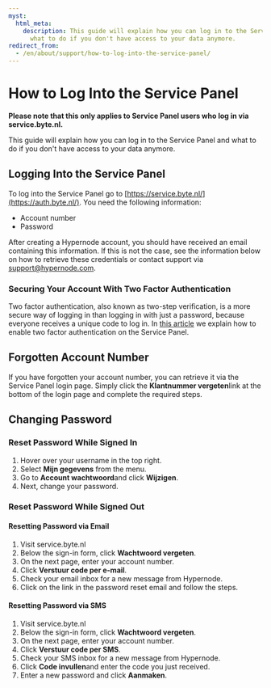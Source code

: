 ```yaml
---
myst:
  html_meta:
    description: This guide will explain how you can log in to the Service Panel and
      what to do if you don't have access to your data anymore.
redirect_from:
  - /en/about/support/how-to-log-into-the-service-panel/
---
```


<!-- source: https://support.hypernode.com/en/about/support/how-to-log-into-the-service-panel/ -->

# How to Log Into the Service Panel

**Please note that this only applies to Service Panel users who log in via service.byte.nl.**

This guide will explain how you can log in to the Service Panel and what to do if you don't have access to your data anymore.

## Logging Into the Service Panel

To log into the Service Panel go to [https://service.byte.nl/](https://auth.byte.nl/). You need the following information:

- Account number
- Password

After creating a Hypernode account, you should have received an email containing this information. If this is not the case, see the information below on how to retrieve these credentials or contact support via [support@hypernode.com](mailto:support@hypernode.com).

### Securing Your Account With Two Factor Authentication

Two factor authentication, also known as two-step verification, is a more secure way of logging in than logging in with just a password, because everyone receives a unique code to log in. In [this article](../control-panel/how-to-use-2fa-on-the-control-panel.md) we explain how to enable two factor authentication on the Service Panel.

## Forgotten Account Number

If you have forgotten your account number, you can retrieve it via the Service Panel login page. Simply click the **Klantnummer vergeten**link at the bottom of the login page and complete the required steps.

## Changing Password

### Reset Password While Signed In

1. Hover over your username in the top right.
1. Select **Mijn gegevens** from the menu.
1. Go to **Account wachtwoord**and click **Wijzigen**.
1. Next, change your password.

### Reset Password While Signed Out

#### Resetting Password via Email

1. Visit service.byte.nl
1. Below the sign-in form, click **Wachtwoord vergeten**.
1. On the next page, enter your account number.
1. Click **Verstuur code per e-mail**.
1. Check your email inbox for a new message from Hypernode.
1. Click on the link in the password reset email and follow the steps.

#### Resetting Password via SMS

1. Visit service.byte.nl
1. Below the sign-in form, click **Wachtwoord vergeten**.
1. On the next page, enter your account number.
1. Click **Verstuur code per SMS**.
1. Check your SMS inbox for a new message from Hypernode.
1. Click **Code invullen**and enter the code you just received.
1. Enter a new password and click **Aanmaken**.
